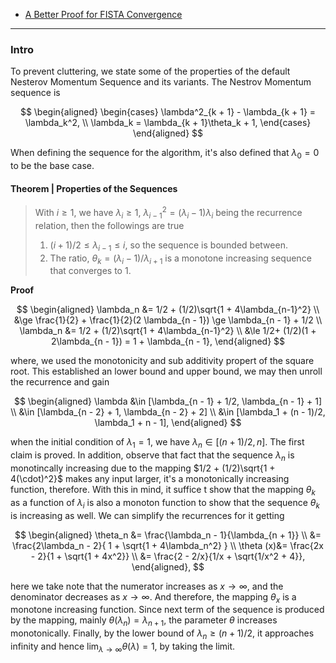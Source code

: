 - [A Better Proof for FISTA Convergence](Proximal%20Methods/A%20Better%20Proof%20for%20FISTA%20Convergence.md)

---
### **Intro**

To prevent cluttering, we state some of the properties of the default Nesterov Momentum Sequence and its variants. The Nestrov Momentum sequence is 

$$
\begin{aligned}    
    \begin{cases}
        \lambda^2_{k + 1} - \lambda_{k + 1} = \lambda_k^2, 
        \\
        \lambda_k = \lambda_{k + 1}\theta_k + 1, 
    \end{cases}
\end{aligned}
$$

When defining the sequence for the algorithm, it's also defined that $\lambda_0 = 0$ to be the base case. 


#### **Theorem | Properties of the Sequences**
> With $i\ge 1$, we have $\lambda_i \ge 1$, $\lambda_{i -1}^2 = (\lambda_i - 1)\lambda_i$ being the recurrence relation, then the followings are true 
> 1. $(i + 1)/2 \le \lambda_{i - 1}\le i$, so the sequence is bounded between. 
> 2. The ratio, $\theta_k = (\lambda_i - 1)/\lambda_{i + 1}$ is a monotone increasing sequence that converges to $1$. 

**Proof**

$$
\begin{aligned}
    \lambda_n &= 1/2 + (1/2)\sqrt{1 + 4\lambda_{n-1}^2}
    \\
    &\ge \frac{1}{2} + \frac{1}{2}(2 \lambda_{n - 1}) \ge \lambda_{n - 1} + 1/2
    \\
    \lambda_n &= 1/2 + (1/2)\sqrt{1 + 4\lambda_{n-1}^2}
    \\
    &\le  1/2+ (1/2)(1 + 2\lambda_{n - 1}) = 1 + \lambda_{n - 1},
\end{aligned}
$$

where, we used the monotonicity and sub additivity propert of the square root. This established an lower bound and upper bound, we may then unroll the recurrence and gain 

$$
\begin{aligned}
    \lambda &\in [\lambda_{n - 1} + 1/2, \lambda_{n - 1} + 1] 
    \\
    &\in [\lambda_{n - 2} + 1, \lambda_{n - 2} + 2]
    \\
    &\in [\lambda_1 + (n - 1)/2, \lambda_1 + n - 1], 
\end{aligned}
$$

when the initial condition of $\lambda_1 = 1$, we have $\lambda_n \in [(n + 1)/2, n]$. The first claim is proved. In addition, observe that fact that the sequence $\lambda_n$ is monotincally increasing due to the mapping $1/2 + (1/2)\sqrt{1 + 4(\cdot)^2}$ makes any input larger, it's a monotonically increasing function, therefore. With this in mind, it suffice t show that the mapping $\theta_k$ as a function of $\lambda_{i}$ is also a monoton function to show that the sequence $\theta_k$ is increasing as well. We can simplify the recurrences for it getting 

$$
\begin{aligned}
    \theta_n &= \frac{\lambda_n - 1}{\lambda_{n + 1}}
    \\
    &= \frac{2\lambda_n - 2}{
        1 + \sqrt{1 + 4\lambda_n^2}
    }
    \\
    \theta (x)&= \frac{2x - 2}{1 + \sqrt{1 + 4x^2}}
    \\
    &= \frac{2 - 2/x}{1/x + \sqrt{1/x^2 + 4}}, 
\end{aligned}, 
$$

here we take note that the numerator increases as $x\rightarrow \infty$, and the denominator decreases as $x\rightarrow \infty$. And therefore, the mapping $\theta_x$ is a monotone increasing function. Since next term of the sequence is produced by the mapping, mainly $\theta(\lambda_n) = \lambda_{n + 1}$, the parameter $\theta$ increases monotonically. Finally, by the lower bound of $\lambda_n \ge (n + 1)/2$, it approaches infinity and hence $\lim_{\lambda\rightarrow \infty}\theta(\lambda) = 1$, by taking the limit. 